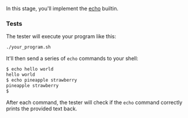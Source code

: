 In this stage, you'll implement the [echo](https://pubs.opengroup.org/onlinepubs/9699919799/utilities/echo.html) builtin.

### Tests

The tester will execute your program like this:

```bash
./your_program.sh
```

It'll then send a series of `echo` commands to your shell:

```bash
$ echo hello world
hello world
$ echo pineapple strawberry
pineapple strawberry
$
```

After each command, the tester will check if the `echo` command correctly prints the provided text back.